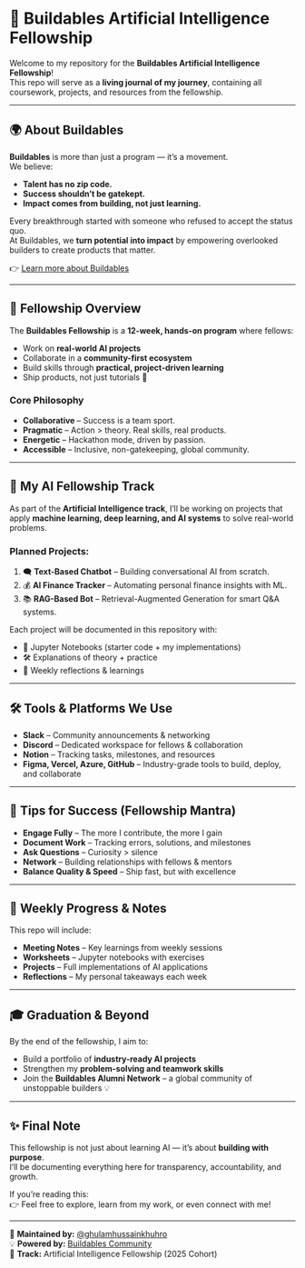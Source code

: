 # 🚀 Buildables Artificial Intelligence Fellowship  

Welcome to my repository for the **Buildables Artificial Intelligence Fellowship**!  
This repo will serve as a **living journal of my journey**, containing all coursework, projects, and resources from the fellowship.  

---

## 🌍 About Buildables  
**Buildables** is more than just a program — it’s a movement.  
We believe:  
- **Talent has no zip code.**  
- **Success shouldn’t be gatekept.**  
- **Impact comes from building, not just learning.**  

Every breakthrough started with someone who refused to accept the status quo.  
At Buildables, we **turn potential into impact** by empowering overlooked builders to create products that matter.  

👉 [Learn more about Buildables](https://buildables.dev)  

---

## 🎯 Fellowship Overview  
The **Buildables Fellowship** is a **12-week, hands-on program** where fellows:  
- Work on **real-world AI projects**  
- Collaborate in a **community-first ecosystem**  
- Build skills through **practical, project-driven learning**  
- Ship products, not just tutorials 🚢  

### Core Philosophy  
- **Collaborative** – Success is a team sport.  
- **Pragmatic** – Action > theory. Real skills, real products.  
- **Energetic** – Hackathon mode, driven by passion.  
- **Accessible** – Inclusive, non-gatekeeping, global community.  

---

## 🤖 My AI Fellowship Track  
As part of the **Artificial Intelligence track**, I’ll be working on projects that apply **machine learning, deep learning, and AI systems** to solve real-world problems.  

### Planned Projects:  
1. 🗨️ **Text-Based Chatbot** – Building conversational AI from scratch.  
2. 💰 **AI Finance Tracker** – Automating personal finance insights with ML.  
3. 📚 **RAG-Based Bot** – Retrieval-Augmented Generation for smart Q&A systems.  

Each project will be documented in this repository with:  
- 📓 Jupyter Notebooks (starter code + my implementations)  
- 🛠️ Explanations of theory + practice  
- 📝 Weekly reflections & learnings  

---

## 🛠️ Tools & Platforms We Use  
- **Slack** – Community announcements & networking  
- **Discord** – Dedicated workspace for fellows & collaboration  
- **Notion** – Tracking tasks, milestones, and resources  
- **Figma, Vercel, Azure, GitHub** – Industry-grade tools to build, deploy, and collaborate  

---

## 📌 Tips for Success (Fellowship Mantra)  
- **Engage Fully** – The more I contribute, the more I gain  
- **Document Work** – Tracking errors, solutions, and milestones  
- **Ask Questions** – Curiosity > silence  
- **Network** – Building relationships with fellows & mentors  
- **Balance Quality & Speed** – Ship fast, but with excellence  

---

## 📝 Weekly Progress & Notes  
This repo will include:  
- **Meeting Notes** – Key learnings from weekly sessions  
- **Worksheets** – Jupyter notebooks with exercises  
- **Projects** – Full implementations of AI applications  
- **Reflections** – My personal takeaways each week  

---

## 🎓 Graduation & Beyond  
By the end of the fellowship, I aim to:  
- Build a portfolio of **industry-ready AI projects**  
- Strengthen my **problem-solving and teamwork skills**  
- Join the **Buildables Alumni Network** – a global community of unstoppable builders 💡  

---

## ✨ Final Note  
This fellowship is not just about learning AI — it’s about **building with purpose**.  
I’ll be documenting everything here for transparency, accountability, and growth.  

If you’re reading this:  
👉 Feel free to explore, learn from my work, or even connect with me!  

---

📌 **Maintained by:** [@ghulamhussainkhuhro](https://github.com/ghulamhussainkhuhro)  
💡 **Powered by:** [Buildables Community](https://buildables.dev)  
🚀 **Track:** Artificial Intelligence Fellowship (2025 Cohort)  
